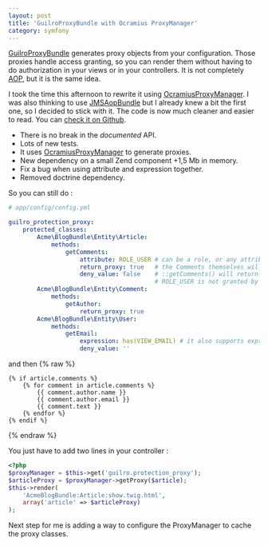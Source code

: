```yaml
---
layout: post
title: 'GuilroProxyBundle with Ocramius ProxyManager'
category: symfony
---
```


[GuilroProxyBundle](/symfony/2014/01/21/guilro-protection-proxy-bundle.html) generates proxy objects from your configuration. Those proxies handle access granting, so you can render them without having to do authorization in your views or in your controllers. It is not completely [AOP](http://en.wikipedia.org/wiki/Aspect-oriented_programming), but it is the same idea.

I took the time this afternoon to rewrite it using [OcramiusProxyManager](https://github.com/Ocramius/ProxyManager). I was also thinking to use [JMSAopBundle](https://github.com/schmittjoh/JMSAopBundle) but I already knew a bit the first one, so I decided to stick with it. The code is now much cleaner and easier to read. You can [check it on Github](https://github.com/guilro/GuilroProtectionProxyBundle/tree/0.1.1).

* There is no break in the *documented* API.
* Lots of new tests.
* It uses [OcramiusProxyManager](https://github.com/Ocramius/ProxyManager) to generate proxies.
* New dependency on a small Zend component +1,5 Mb in memory.
* Fix a bug when using attribute and expression together.
* Removed doctrine dependency.

So you can still do :

```yaml
# app/config/config.yml

guilro_protection_proxy:
    protected_classes:
        Acme\BlogBundle\Entity\Article:
            methods:
                getComments:
                    attribute: ROLE_USER # can be a role, or any attribute a voter can handle
                    return_proxy: true   # the Comments themselves will be proxified
                    deny_value: false    # ::getComments() will return false if
                                         # ROLE_USER is not granted by security context
        Acme\BlogBundle\Entity\Comment:
            methods:
                getAuthor:
                    return_proxy: true
        Acme\BlogBundle\Entity\User:
            methods:
                getEmail:
                    expression: has(VIEW_EMAIL) # it also supports expressions
                    deny_value: ''
```
and then
{% raw %}
```jinja
{% if article.comments %}
    {% for comment in article.comments %}
        {{ comment.author.name }}
        {{ comment.author.email }}
        {{ comment.text }}
    {% endfor %}
{% endif %}
```
{% endraw %}

You just have to add two lines in your controller :

```php
<?php
$proxyManager = $this->get('guilro.protection_proxy');
$articleProxy = $proxyManager->getProxy($article);
$this->render(
    'AcmeBlogBundle:Article:show.twig.html',
    array('article' => $articleProxy)
);
```


Next step for me is adding a way to configure the ProxyManager to cache the proxy classes.

